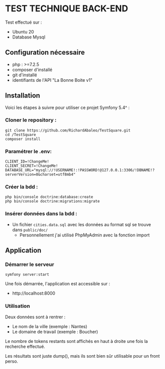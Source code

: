 # TEST TECHNIQUE BACK-END

Test effectué sur :

- Ubuntu 20
- Database Mysql

## Configuration nécessaire

- php : >=7.2.5
- composer d'installé
- git d'installé
- identifiants de l'API "La Bonne Boite v1"

## Installation

Voici les étapes à suivre pour utiliser ce projet Symfony 5.4^ :

### Cloner le repository :

```
git clone https://github.com/RichardAbaleo/TestSquare.git
cd /TestSquare
composer install
```

### Paramétrer le .env:

```
CLIENT_ID=!ChangeMe!
CLIENT_SECRET=!ChangeMe!
DATABASE_URL="mysql://!USERNAME!:!PASSWORD!@127.0.0.1:3306/!DBNAME!?serverVersion=8&charset=utf8mb4"
```

### Créer la bdd :

```
php bin/console doctrine:database:create
php bin/console doctrine:migrations:migrate
```

### Insérer données dans la bdd :

- Un fichier `cities.data.sql` avec les données au format sql se trouve dans `public/doc/`
  - Personnellement j'ai utilisé PhpMyAdmin avec la fonction import

## Application

### Démarrer le serveur

```
symfony server:start
```

Une fois démarrée, l'application est accessible sur :

- http://localhost:8000

### Utilisation

Deux données sont à rentrer :

- Le nom de la ville (exemple : Nantes)
- Le domaine de travail (exemple : Boucher)

Le nombre de tokens restants sont affichés en haut à droite une fois la recherche effectué.

Les résultats sont juste dump(), mais ils sont bien sûr utilisable pour un front perso.
